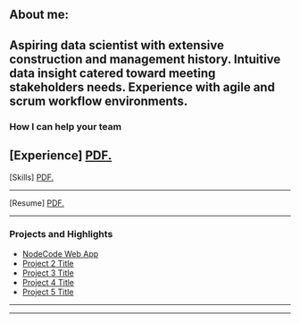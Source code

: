 ## About me:
Aspiring data scientist with extensive construction and management history.  Intuitive data insight catered toward meeting stakeholders needs.  Experience with agile and scrum workflow environments.
---

### How I can help your team

[Experience]
<a href="justonebyteatatime.github.io/pdfs/experience_list.pdf" target="_blank">PDF.</a>
---
[Skills]
<a href="justonebyteatatime.github.io/pdfs/skills_list.pdf" target="_blank">PDF.</a>

---
[Resume]
<a href="justonebyteatatime.github.io/pdfs/skills_list.pdf" target="_blank">PDF.</a>

---

### Projects and Highlights

- [NodeCode Web App](https://nodecodegroup.herokuapp.com/)
- [Project 2 Title](http://example.com/)
- [Project 3 Title](http://example.com/)
- [Project 4 Title](http://example.com/)
- [Project 5 Title](http://example.com/)

---




---
<p style="font-size:11px">
